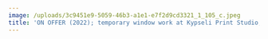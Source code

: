 ```yaml
---
image: /uploads/3c9451e9-5059-46b3-a1e1-e7f2d9cd3321_1_105_c.jpeg
title: 'ON OFFER (2022); temporary window work at Kypseli Print Studio, Athens'
---
```


